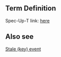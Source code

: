 ## Term Definition

Spec-Up-T link: <a href='https://weboftrust.github.io/WOT-terms/docs/glossary/stale-key'>here</a>

## Also see
[Stale (key) event](stale-event)